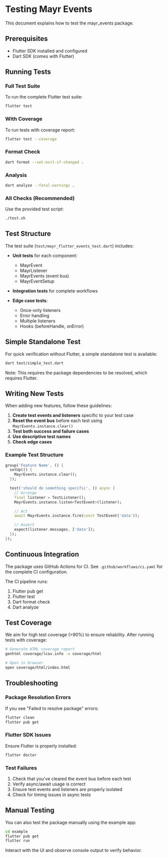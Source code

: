 # Testing Mayr Events

This document explains how to test the mayr_events package.

## Prerequisites

- Flutter SDK installed and configured
- Dart SDK (comes with Flutter)

## Running Tests

### Full Test Suite

To run the complete Flutter test suite:

```bash
flutter test
```

### With Coverage

To run tests with coverage report:

```bash
flutter test --coverage
```

### Format Check

```bash
dart format --set-exit-if-changed .
```

### Analysis

```bash
dart analyze --fatal-warnings .
```

### All Checks (Recommended)

Use the provided test script:

```bash
./test.sh
```

## Test Structure

The test suite (`test/mayr_flutter_events_test.dart`) includes:

- **Unit tests** for each component:
  - MayrEvent
  - MayrListener
  - MayrEvents (event bus)
  - MayrEventSetup

- **Integration tests** for complete workflows

- **Edge case tests**:
  - Once-only listeners
  - Error handling
  - Multiple listeners
  - Hooks (beforeHandle, onError)

## Simple Standalone Test

For quick verification without Flutter, a simple standalone test is available:

```bash
dart test/simple_test.dart
```

Note: This requires the package dependencies to be resolved, which requires Flutter.

## Writing New Tests

When adding new features, follow these guidelines:

1. **Create test events and listeners** specific to your test case
2. **Reset the event bus** before each test using `MayrEvents.instance.clear()`
3. **Test both success and failure cases**
4. **Use descriptive test names**
5. **Check edge cases**

### Example Test Structure

```dart
group('Feature Name', () {
  setUp(() {
    MayrEvents.instance.clear();
  });

  test('should do something specific', () async {
    // Arrange
    final listener = TestListener();
    MayrEvents.instance.listen<TestEvent>(listener);

    // Act
    await MayrEvents.instance.fire(const TestEvent('data'));

    // Assert
    expect(listener.messages, ['data']);
  });
});
```

## Continuous Integration

The package uses GitHub Actions for CI. See `.github/workflows/ci.yaml` for the complete CI configuration.

The CI pipeline runs:
1. Flutter pub get
2. Flutter test
3. Dart format check
4. Dart analyze

## Test Coverage

We aim for high test coverage (>90%) to ensure reliability. After running tests with coverage:

```bash
# Generate HTML coverage report
genhtml coverage/lcov.info -o coverage/html

# Open in browser
open coverage/html/index.html
```

## Troubleshooting

### Package Resolution Errors

If you see "Failed to resolve package" errors:

```bash
flutter clean
flutter pub get
```

### Flutter SDK Issues

Ensure Flutter is properly installed:

```bash
flutter doctor
```

### Test Failures

1. Check that you've cleared the event bus before each test
2. Verify async/await usage is correct
3. Ensure test events and listeners are properly isolated
4. Check for timing issues in async tests

## Manual Testing

You can also test the package manually using the example app:

```bash
cd example
flutter pub get
flutter run
```

Interact with the UI and observe console output to verify behavior.
